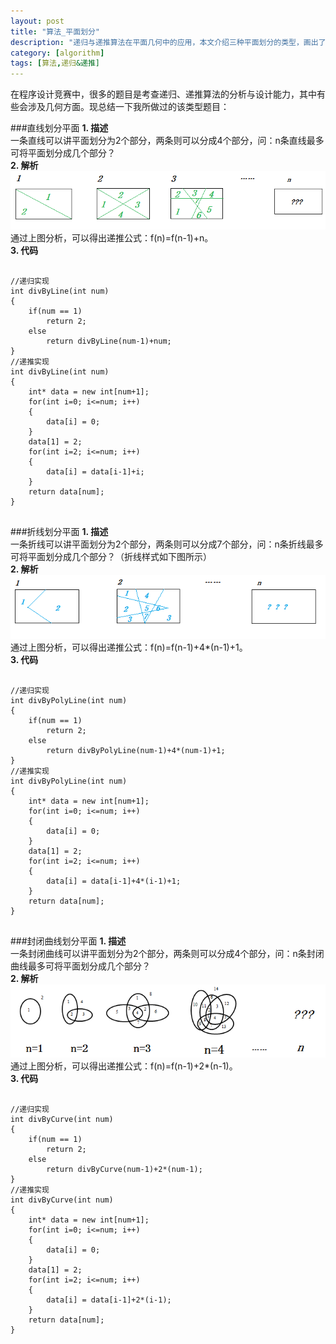 ```yaml
---
layout: post
title: "算法_平面划分"
description: "递归与递推算法在平面几何中的应用，本文介绍三种平面划分的类型，画出了分析图例并附有实现代码。"
category: [algorithm]
tags: [算法,递归&递推]
---
```


在程序设计竞赛中，很多的题目是考查递归、递推算法的分析与设计能力，其中有些会涉及几何方面。现总结一下我所做过的该类型题目：

###直线划分平面
**1. 描述**	
一条直线可以讲平面划分为2个部分，两条则可以分成4个部分，问：n条直线最多可将平面划分成几个部分？	
**2. 解析**	
![直线划分平面](/assets/images/line_div_plane.png)	
通过上图分析，可以得出递推公式：f(n)=f(n-1)+n。	
**3. 代码**
<pre class="prettyprint">
	<code class="language-cpp">
//递归实现
int divByLine(int num)
{
	if(num == 1)
		return 2;
	else
		return divByLine(num-1)+num;
}
//递推实现
int divByLine(int num)
{
	int* data = new int[num+1];
	for(int i=0; i<=num; i++)
	{
		data[i] = 0;
	}
	data[1] = 2;
	for(int i=2; i<=num; i++)
	{
		data[i] = data[i-1]+i;
	}
	return data[num];
}
	</code></pre>
###折线划分平面
**1. 描述**	
一条折线可以讲平面划分为2个部分，两条则可以分成7个部分，问：n条折线最多可将平面划分成几个部分？（折线样式如下图所示）	
**2. 解析**	
![折线划分平面](/assets/images/polyline_div_plane.png)	
通过上图分析，可以得出递推公式：f(n)=f(n-1)+4*(n-1)+1。	
**3. 代码**
<pre class="prettyprint">
	<code class="language-cpp">
//递归实现
int divByPolyLine(int num)
{
	if(num == 1)
		return 2;
	else
		return divByPolyLine(num-1)+4*(num-1)+1;
}
//递推实现
int divByPolyLine(int num)
{
	int* data = new int[num+1];
	for(int i=0; i<=num; i++)
	{
		data[i] = 0;
	}
	data[1] = 2;
	for(int i=2; i<=num; i++)
	{
		data[i] = data[i-1]+4*(i-1)+1;
	}
	return data[num];
}
	</code></pre>
###封闭曲线划分平面
**1. 描述**	
一条封闭曲线可以讲平面划分为2个部分，两条则可以分成4个部分，问：n条封闭曲线最多可将平面划分成几个部分？	
**2. 解析**	
![封闭曲线划分平面](/assets/images/curve_div_plane.png)	
通过上图分析，可以得出递推公式：f(n)=f(n-1)+2*(n-1)。	
**3. 代码**
<pre class="prettyprint">
	<code class="language-cpp">
//递归实现
int divByCurve(int num)
{
	if(num == 1)
		return 2;
	else
		return divByCurve(num-1)+2*(num-1);
}
//递推实现
int divByCurve(int num)
{
	int* data = new int[num+1];
	for(int i=0; i<=num; i++)
	{
		data[i] = 0;
	}
	data[1] = 2;
	for(int i=2; i<=num; i++)
	{
		data[i] = data[i-1]+2*(i-1);
	}
	return data[num];
}
	</code></pre>
